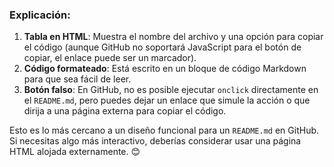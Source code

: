 
### Explicación:
1. **Tabla en HTML**: Muestra el nombre del archivo y una opción para copiar el código (aunque GitHub no soportará JavaScript para el botón de copiar, el enlace puede ser un marcador).
2. **Código formateado**: Está escrito en un bloque de código Markdown para que sea fácil de leer.
3. **Botón falso**: En GitHub, no es posible ejecutar `onclick` directamente en el `README.md`, pero puedes dejar un enlace que simule la acción o que dirija a una página externa para copiar el código.

Esto es lo más cercano a un diseño funcional para un `README.md` en GitHub. Si necesitas algo más interactivo, deberías considerar usar una página HTML alojada externamente. 😊
